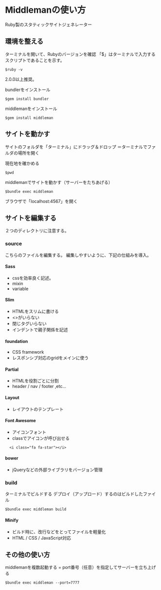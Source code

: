 # Middlemanの使い方
Ruby製のスタティックサイトジェネレーター

## 環境を整える
ターミナルを開いて、Rubyのバージョンを確認
「$」はターミナルで入力するスクリプトであることを示す。

```
$ruby -v
```


2.0.0以上推奨。



bundlerをインストール

```
$gem install bundler
```

middlemanをインストール

```
$gem install middleman
```



## サイトを動かす


サイトのフォルダを「ターミナル」にドラッグ＆ドロップ
＝ターミナルでファルダの場所を開く

現在地を確かめる

```
$pwd
```

middlemanでサイトを動かす（サーバーをたちあげる）

```
$bundle exec middleman
```

ブラウザで「localhost:4567」を開く

## サイトを編集する
２つのディレクトリに注意する。

### source
こちらのファイルを編集する。
編集しやすいように、下記の仕組みを導入。

#### Sass
* cssを効率良く記述。
* mixin
* variable

#### Slim
* HTMLをスリムに書ける
* <>がいらない
* 閉じタグいらない
* インデントで親子関係を記述

#### foundation
* CSS framework
* レスポンシブ対応のgridをメインに使う

#### Partial
* HTMLを役割ごとに分割
* header / nav / footer ,etc...

#### Layout
* レイアウトのテンプレート

#### Font Awesome
* アイコンフォント
* classでアイコンが呼び出せる

```
  <i class="fa fa-star"></i>
```

#### bower
* jQueryなどの外部ライブラリをバージョン管理


### build
ターミナルでビルドする
デプロイ（アップロード）するのはビルドしたファイル

```
$bundle exec middleman build
```

#### Minify
* ビルド時に、改行などをとってファイルを軽量化
* HTML / CSS / JavaScript対応

## その他の使い方
middlemanを複数起動する
= port番号（任意）を指定してサーバーを立ち上げる

```
$bundle exec middleman --port=7777
```





